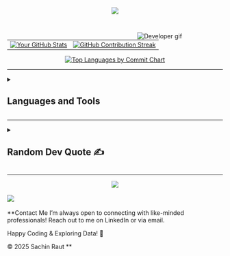 <h1 align="center">
  <a href="#">
    <img src="https://readme-typing-svg.herokuapp.com/?font=Righteous&color=blue&size=35&center=true&vCenter=true&width=500&height=70&duration=2600&lines=Hi+There!+👋;+I'm+Sachin+Raut!" />
  </a>
</h1>

<br/>

<img align="right" src="https://media0.giphy.com/media/v1.Y2lkPTc5MGI3NjExZnRiYWtnZ2czMnc1Z3dtdGk0ZnFhM3dwd2E5NzdsdTRrbjhlMnZpMSZlcD12MV9pbnRlcm5hbF9naWZfYnlfaWQmY3Q9Zw/qgQUggAC3Pfv687qPC/giphy.gif" alt="Developer gif" width="200"/>

<table>
<tr>
  <td>
    <a href="https://github.com/sachinraut2500">
      <img alt="Your GitHub Stats" src="https://github-readme-stats.vercel.app/api?username=sachinraut2500&show_icons=true&theme=radical" />
    </a>
  </td>
  <td>
    <a href="https://github.com/sachinraut2500">
      <img alt="GitHub Contribution Streak" src="https://github-readme-streak-stats.herokuapp.com/?user=sachinraut2500&theme=radical" />
    </a>
  </td>
</tr>
</table>

<p align="center">
  <a href="https://github.com/sachinraut2500">
    <img alt="Top Languages by Commit Chart" src="https://github-readme-stats.vercel.app/api/top-langs/?username=sachinraut2500&langs_count=8&layout=compact&theme=radical" />
  </a>
</p>

---

<details>
  <summary><h2>Languages and Tools</h2></summary>

<p align="left">
  <!-- Add icons relevant to you below, example icons included -->
  <a href="https://www.python.org" target="_blank" rel="noreferrer"><img src="https://raw.githubusercontent.com/devicons/devicon/master/icons/python/python-original.svg" alt="python" width="40" height="40"/></a>
  <a href="https://developer.mozilla.org/en-US/docs/Web/HTML" target="_blank" rel="noreferrer"><img src="https://raw.githubusercontent.com/devicons/devicon/master/icons/html5/html5-original.svg" alt="HTML5" width="40" height="40"/></a>
  <a href="https://developer.mozilla.org/en-US/docs/Web/CSS" target="_blank" rel="noreferrer"><img src="https://raw.githubusercontent.com/devicons/devicon/master/icons/css3/css3-original.svg" alt="CSS3" width="40" height="40"/></a>
  <a href="https://git-scm.com/" target="_blank" rel="noreferrer"><img src="https://img.icons8.com/color/48/000000/git.png" alt="Git" width="40" height="40"/></a>
  <a href="https://github.com/" target="_blank" rel="noreferrer"><img src="https://img.icons8.com/color/48/000000/github.png" alt="GitHub" width="40" height="40"/></a>
  <!-- Add more icons as you like -->
</p>

</details>

---

<details>
  <summary><h2>Random Dev Quote ✍️</h2></summary>

<h3 align="left">
  <img src="https://quotes-github-readme.vercel.app/api?type=horizontal&theme=tokyonight" alt="Quote" />
</h3>

</details>

---

<p align="center">
  <img src="https://capsule-render.vercel.app/api?type=waving&color=gradient&height=100&section=footer" />
</p>

<img src="https://profile-counter.glitch.me/sachinraut2500/count.svg" width="1000"/>


**Contact Me
I’m always open to connecting with like-minded professionals!
Reach out to me on LinkedIn or via email.

Happy Coding & Exploring Data! 🚀

© 2025 Sachin Raut **

